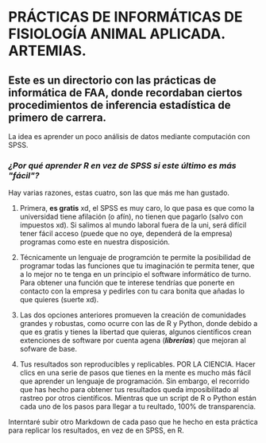 # PRÁCTICAS DE INFORMÁTICAS DE FISIOLOGÍA ANIMAL APLICADA. ARTEMIAS.

## Este es un directorio con las prácticas de informática de FAA, donde recordaban ciertos procedimientos de inferencia estadística de primero de carrera. 

La idea es aprender un poco análisis de datos mediante computación con SPSS.

### *¿Por qué aprender R en vez de SPSS si este último es más "fácil"?*

Hay varias razones, estas cuatro, son las que más me han gustado.

1) Primera, **es gratis** xd, el SPSS es muy caro, lo que pasa es que como la universidad tiene afilación (o afín), no tienen que pagarlo (salvo con impuestos xd). Si salimos al mundo laboral fuera de la uni, será difícil tener fácil acceso (puede que no oye, dependerá de la empresa) programas como este en nuestra disposición.

2) Técnicamente un lenguaje de programción te permite la posibilidad de programar todas las funciones que tu imaginación te permita tener, que a lo mejor no te tenga en un principio el software informático de turno. Para obtener una función que te interese tendrías que ponerte en contacto con la empresa y pedirles con tu cara bonita que añadas lo que quieres (suerte xd).

3) Las dos opciones anteriores promueven la creación de comunidades grandes y robustas, como ocurre con las de R y Python, donde debido a que es gratis y tienes la libertad que quieras, algunos científicos crean extenciones de software por cuenta agena (***librerías***) que mejoran al sofware de base.

4) Tus resultados son reproducibles y replicables. POR LA CIENCIA. Hacer clics en una serie de pasos que tienes en la mente es mucho más fácil que aprender un lenguaje de programación. Sin embargo, el recorrido que has hecho para obtener tus resultados queda imposibilitado al rastreo por otros científicos. Mientras que un script de R o Python están cada uno de los pasos para llegar a tu reultado, 100% de transparencia.

Interntaré subir otro Markdown de cada paso que he hecho en esta práctica para replicar los resultados, en vez de en SPSS, en R.
